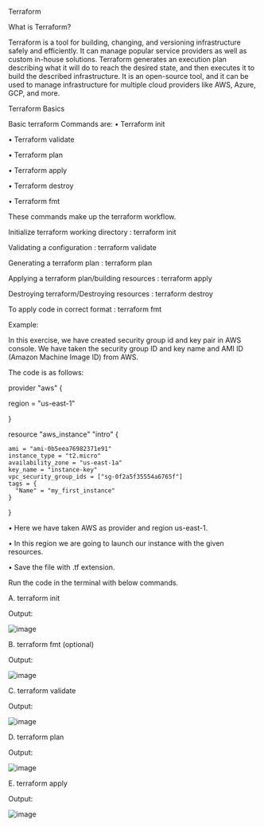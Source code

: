 Terraform

What is Terraform?

Terraform is a tool for building, changing, and versioning infrastructure safely and efficiently. It can manage popular service providers as well as custom in-house solutions. Terraform generates an execution plan describing what it will do to reach the desired state, and then executes it to build the described infrastructure. It is an open-source tool, and it can be used to manage infrastructure for multiple cloud providers like AWS, Azure, GCP, and more.

Terraform Basics

Basic terraform Commands are:
•	Terraform init

•	Terraform validate

•	Terraform plan

•	Terraform apply

•	Terraform destroy

•	Terraform fmt

These commands make up the terraform workflow.

Initialize terraform working directory		: terraform init

Validating a configuration			: terraform validate

Generating a terraform plan			: terraform plan

Applying a terraform plan/building resources	: terraform apply

Destroying terraform/Destroying resources	: terraform destroy

To apply code in correct format			: terraform fmt

Example:
 
In this exercise, we have created security group id and key pair in AWS console.
We have taken the security group ID and key name and AMI ID (Amazon Machine Image ID) from AWS.

The code is as follows:

provider "aws" {  

  region = "us-east-1"
  
 }

resource "aws_instance" "intro" {

    ami = "ami-0b5eea76982371e91"
    instance_type = "t2.micro"
    availability_zone = "us-east-1a"
    key_name = "instance-key"
    vpc_security_group_ids = ["sg-0f2a5f35554a6765f"]
    tags = {
      "Name" = "my_first_instance"
    }
    
}

•	Here we have taken AWS as provider and region us-east-1.

•	In this region we are going to launch our instance with the given resources.

•	Save the file with .tf extension.

Run the code in the terminal with below commands.

A.	terraform init 

Output:

![image](https://user-images.githubusercontent.com/114140254/227907697-ddba74e4-f4a0-4005-a470-923e8e7a22c2.png) 

B.	terraform fmt (optional)

Output:

 ![image](https://user-images.githubusercontent.com/114140254/227907792-47e9dace-d006-4fae-81de-dc986904b860.png)

C.	terraform validate

Output:

 ![image](https://user-images.githubusercontent.com/114140254/227907852-1d61f0c3-04bb-41b0-89a1-72560c46b00f.png)

D.	terraform plan

Output:

 ![image](https://user-images.githubusercontent.com/114140254/227907914-9dfb20fb-95d2-40a0-bd34-009d494c65e4.png)


E.	terraform apply

Output:

 ![image](https://user-images.githubusercontent.com/114140254/227907979-42fb4e52-e231-4883-b4c6-518002990483.png)


